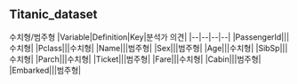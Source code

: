 ## Titanic_dataset
수치형/범주형
|Variable|Definition|Key|분석가 의견|
|--|--|--|--|
|PassengerId|||수치형|
|Pclass|||수치형|
|Name|||범주형|
|Sex|||범주형|
|Age|||수치형|
|SibSp|||수치형|
|Parch|||수치형|
|Ticket|||범주형|
|Fare|||수치형|
|Cabin|||범주형|
|Embarked|||범주형|